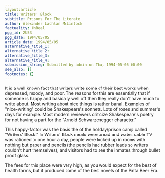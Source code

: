 ```yaml
---
layout:article
title: Writers' Block
subtitle: Prisons For The Literate
author: Alexander Lachlan McLintock
factuality: UnReal
pgg_id: 2U53
pgg_date: 1994/05/05
article_date: 1994/05/05
alternative_title_1: 
alternative_title_2: 
alternative_title_3: 
alternative_title_4: 
submission_string: Submitted by admin on Thu, 1994-05-05 00:00
see_also: []
footnotes: {}
---
```

<div>
<p>It is a well known fact that writers write some of their best works when depressed, moody, and poor. The reasons for this are essentially that if someone is happy and basically well off then they really don't have much to write about. Most writing about nice things is rather banal. Examples of "nice-writing" could be Shakespeare's sonnets. Lots of roses and summer's days for example. Most modern reviewers criticize Shakespeare's poetry for not having a part for the "Arnold Schwarzenegger character."</p>
<p>This happy-factor was the basis the of the holiday/prison camp called "Writers' Block." In Writers' Block meals were bread and water, cable TV was rationed to one hour a day, people were locked up in rooms with nothing but paper and pencils (the pencils had rubber leads so writers couldn't hurt themselves), and visitors had to see the inmates through bullet proof glass.</p>
<p>The fees for this place were very high, as you would expect for the best of health farms, but it produced some of the best novels of the Pinta Beer Era. <!--Amazon_CLS_IM_END--></p>
</div>

